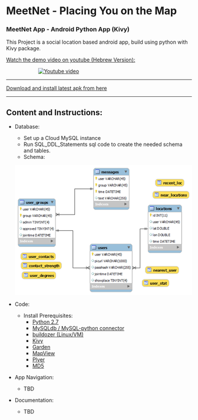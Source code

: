 # MeetNet - Placing You on the Map
### MeetNet App - Android Python App (Kivy)

This Project is a social location based android app, build using python with Kivy package.

[Watch the demo video on youtube (Hebrew Version):](http://www.youtube.com/watch?v=NPrxFyA1Ew8)

&nbsp;&nbsp;&nbsp;&nbsp;&nbsp;&nbsp;&nbsp;&nbsp;&nbsp;&nbsp;&nbsp;&nbsp;&nbsp;&nbsp;&nbsp;&nbsp;&nbsp;&nbsp;&nbsp;&nbsp;&nbsp;
[![Youtube video](http://img.youtube.com/vi/NPrxFyA1Ew8/0.jpg)](http://www.youtube.com/watch?v=NPrxFyA1Ew8 "MeetNet")

<hr>

[Download and install latest apk from here](https://github.com/dimgold/MeetNet/blob/master/MeetNet-1.1-debug.apk)

<hr>

## Content and Instructions:
* Database:
  * Set up a Cloud MySQL instance
  * Run SQL_DDL_Statements sql code to create the needed schema and tables.
  * Schema:
  
  
  ![DB schema](https://github.com/dimgold/MeetNet/blob/master/schema.jpg)
  
* Code:
  * Install Prerequisites:
    * [Python 2.7](https://www.continuum.io/downloads)
    * [MySQLdb / MySQL-python connector](http://mysql-python.sourceforge.net/MySQLdb.html)
    * [buildozer (Linux/VM)](https://buildozer.readthedocs.io/en/latest/)
    * [Kivy](https://kivy.org/#home)
    * [Garden](https://kivy.org/docs/api-kivy.garden.html)
    * [MapView](https://mapview.readthedocs.io/en/latest/)
    * [Plyer](https://plyer.readthedocs.io/en/latest/)
    * [MD5](https://docs.python.org/2/library/md5.html)
    
* App Navigation:
  * TBD
* Documentation:
  * TBD


